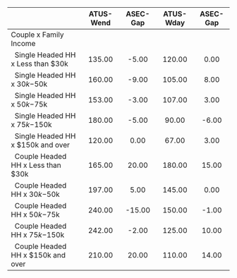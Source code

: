 
|                      |    ATUS-Wend |     ASEC-Gap |    ATUS-Wday |     ASEC-Gap |
| -------------------- | :----------: | :----------: | :----------: | :----------: |
| Couple x Family Income |              |              |              |              |
| &nbsp;&nbsp;Single Headed HH x Less than $30k |       135.00 |        -5.00 |       120.00 |         0.00 |
| &nbsp;&nbsp;Single Headed HH x $30k-$50k |       160.00 |        -9.00 |       105.00 |         8.00 |
| &nbsp;&nbsp;Single Headed HH x $50k-$75k |       153.00 |        -3.00 |       107.00 |         3.00 |
| &nbsp;&nbsp;Single Headed HH x $75k-$150k |       180.00 |        -5.00 |        90.00 |        -6.00 |
| &nbsp;&nbsp;Single Headed HH x $150k and over |       120.00 |         0.00 |        67.00 |         3.00 |
| &nbsp;&nbsp;Couple Headed HH x Less than $30k |       165.00 |        20.00 |       180.00 |        15.00 |
| &nbsp;&nbsp;Couple Headed HH x $30k-$50k |       197.00 |         5.00 |       145.00 |         0.00 |
| &nbsp;&nbsp;Couple Headed HH x $50k-$75k |       240.00 |       -15.00 |       150.00 |        -1.00 |
| &nbsp;&nbsp;Couple Headed HH x $75k-$150k |       242.00 |        -2.00 |       125.00 |        10.00 |
| &nbsp;&nbsp;Couple Headed HH x $150k and over |       210.00 |        20.00 |       110.00 |        14.00 |

